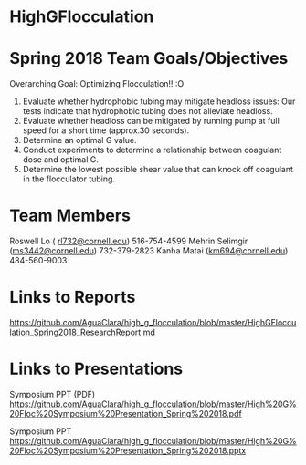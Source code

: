 # HighGFlocculation
# Spring 2018 Team Goals/Objectives 
Overarching Goal: Optimizing Flocculation!! :O
1. Evaluate whether hydrophobic tubing may mitigate headloss issues: Our tests indicate that hydrophobic tubing does not alleviate headloss. 
2. Evaluate whether headloss can be mitigated by running pump at full speed for a short time (approx.30 seconds). 
3. Determine an optimal G value.
4. Conduct experiments to determine a relationship between coagulant dose and optimal G. 
5. Determine the lowest possible shear value that can knock off coagulant in the flocculator tubing. 





# Team Members
Roswell Lo  ( rl732@cornell.edu)  516-754-4599
Mehrin Selimgir (ms3442@cornell.edu) 732-379-2823
Kanha Matai (km694@cornell.edu) 484-560-9003

# Links to Reports 
https://github.com/AguaClara/high_g_flocculation/blob/master/HighGFlocculation_Spring2018_ResearchReport.md

# Links to Presentations 
Symposium PPT (PDF)
https://github.com/AguaClara/high_g_flocculation/blob/master/High%20G%20Floc%20Symposium%20Presentation_Spring%202018.pdf

Symposium PPT
https://github.com/AguaClara/high_g_flocculation/blob/master/High%20G%20Floc%20Symposium%20Presentation_Spring%202018.pptx


